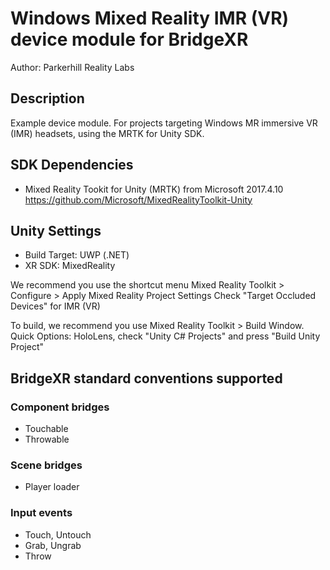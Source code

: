 # Windows Mixed Reality IMR (VR) device module for BridgeXR


Author: Parkerhill Reality Labs

## Description

Example device module. For projects targeting Windows MR immersive VR (IMR) headsets, using the MRTK for Unity SDK.  

## SDK Dependencies

* Mixed Reality Tookit for Unity (MRTK) from Microsoft 2017.4.10 https://github.com/Microsoft/MixedRealityToolkit-Unity

## Unity Settings

* Build Target: UWP (.NET)
* XR SDK: MixedReality

We recommend you use the shortcut menu Mixed Reality Toolkit > Configure > Apply Mixed Reality Project Settings
Check "Target Occluded Devices" for IMR (VR)

To build, we recommend you use Mixed Reality Toolkit > Build Window. Quick Options: HoloLens, check "Unity C# Projects" and press "Build Unity Project"

 ## BridgeXR standard conventions supported

 ### Component bridges
 * Touchable
 * Throwable

 ### Scene bridges
 * Player loader

 ### Input events
 * Touch, Untouch
 * Grab, Ungrab
 * Throw

